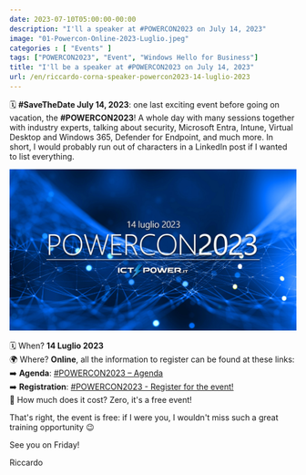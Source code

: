 ```yaml
---
date: 2023-07-10T05:00:00-00:00
description: "I'll a speaker at #POWERCON2023 on July 14, 2023"
image: "01-Powercon-Online-2023-Luglio.jpeg"
categories : [ "Events" ]
tags: ["POWERCON2023", "Event", "Windows Hello for Business"]
title: "I'll be a speaker at #POWERCON2023 on July 14, 2023"
url: /en/riccardo-corna-speaker-powercon2023-14-luglio-2023
---
```

🗓️ **#SaveTheDate July 14, 2023**: one last exciting event before going on vacation, the **#POWERCON2023**! A whole day with many sessions together with industry experts, talking about security, Microsoft Entra, Intune, Virtual Desktop and Windows 365, Defender for Endpoint, and much more. In short, I would probably run out of characters in a LinkedIn post if I wanted to list everything.

[![Poster #POWERCON2023](01-Powercon-Online-2023-Luglio.jpeg)](https://www.ictpower.it/events/powercon2023-gestione-moderna-e-sicura-del-workplace-evento-online-gratuito.htm)

🗓️ When? **14 Luglio 2023**  
🌍 Where? **Online**, all the information to register can be found at these links:  
➡️ **Agenda**: [#POWERCON2023 – Agenda](https://www.ictpower.it/events/powercon2023-gestione-moderna-e-sicura-del-workplace-evento-online-gratuito.htm)  
➡️ **Registration**: [#POWERCON2023 - Register for the event!](https://www.eventbrite.it/e/biglietti-powercon2023-gestione-moderna-e-sicura-del-workplace-evento-online-gra-669886517607)  
🤑 How much does it cost? Zero, it's a free event!

That's right, the event is free: if I were you, I wouldn't miss such a great training opportunity 😉

See you on Friday!

Riccardo